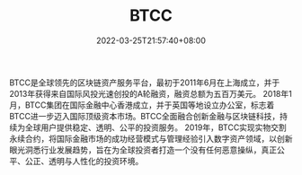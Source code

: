 ﻿---
weight: 
title: "BTCC"
description: "BTCC创立于2011年，是目前全球运营历史悠久的比特币国际站。如今，BTCC引领着比特币生态圈的各个方面， 提供数字资产国际站、矿池、钱包等服务。"
date: 2022-03-25T21:57:40+08:00
lastmod: 2022-03-25T16:45:40+08:00
draft: false
authors: ["Metabd"]
featuredImage: "btcc.webp"
link: ""
tags: ["交易所","BTCC"]
categories: ["navigation"]
navigation: ["交易所"]
lightgallery: true
toc: true
pinned: false
recommend: false
recommend1: false
---
BTCC是全球领先的区块链资产服务平台，最初于2011年6月在上海成立，并于2013年获得来自国际风投光速创投的A轮融资，融资总额为五百万美元。
2018年1月，BTCC集团在国际金融中心香港成立，并于英国等地设立办公室，标志着BTCC进一步迈入国际顶级资本市场。BTCC全面融合创新金融与区块链科技，持续为全球用户提供稳定、透明、公平的投资服务。
2019年，BTCC实现实物交割永续合约，将国际金融市场的成功经营模式与管理经验引入数字资产领域，以创新眼光洞悉行业发展趋势，旨在为全球投资者打造一个没有任何恶意操纵，真正公平、公正、透明与人性化的投资环境。
